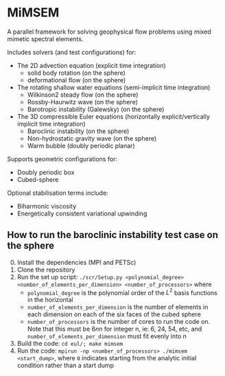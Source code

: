# MiMSEM
A parallel framework for solving geophysical flow problems using mixed mimetic spectral elements.

Includes solvers (and test configurations) for:
* The 2D advection equation (explicit time integration)
  * solid body rotation (on the sphere)
  * deformational flow (on the sphere)
* The rotating shallow water equations (semi-implicit time integration)
  * Wilkinson2 steady flow (on the sphere)
  * Rossby-Haurwitz wave (on the sphere)
  * Barotropic instability (Galewsky) (on the sphere)
* The 3D compressible Euler equations (horizontally explicit/vertically implicit time integration)
  * Baroclinic instability (on the sphere)
  * Non-hydrostatic gravity wave (on the sphere)
  * Warm bubble (doubly periodic planar)

Supports geometric configurations for:
* Doubly periodic box
* Cubed-sphere

Optional stabilisation terms include:
* Biharmonic viscosity
* Energetically consistent variational upwinding

## How to run the baroclinic instability test case on the sphere ##
0. Install the dependencies (MPI and PETSc)
1. Clone the repository
2. Run the set up script: `./scr/Setup.py <polynomial_degree> <number_of_elements_per_dimension> <number_of_processors>` where
   * `polynomial_degree` is the polynomial order of the $L^2$ basis functions in the horizontal
   * `number_of_elements_per_dimension` is the number of elements in each dimension on each of the six faces of the cubed sphere
   * `number_of_processors` is the number of cores to run the code on. Note that this must be 6*n*n for integer n, ie: 6, 24, 54, etc, and `number_of_elements_per_dimension` must fit evenly into n
3. Build the code: `cd eul/; make mimsem`
4. Run the code: `mpirun -np <number_of_processors> ./mimsem <start_dump>`, where `0` indicates starting from the analytic initial condition rather than a start dump 


